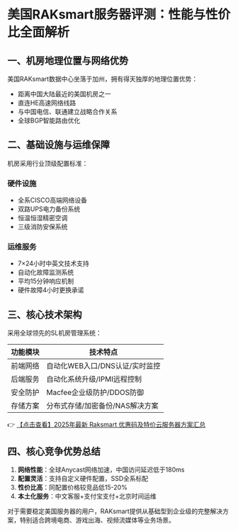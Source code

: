 # 美国RAKsmart服务器评测：性能与性价比全面解析

## 一、机房地理位置与网络优势
美国RAKsmart数据中心坐落于加州，拥有得天独厚的地理位置优势：
- 距离中国大陆最近的美国机房之一
- 直连HE高速网络线路
- 与中国电信、联通建立战略合作关系
- 全球BGP智能路由优化

## 二、基础设施与运维保障
机房采用行业顶级配置标准：

### 硬件设施
- 全系CISCO高端网络设备
- 双路UPS电力备份系统
- 恒温恒湿精密空调
- 三级消防安保系统

### 运维服务
- 7×24小时中英文技术支持
- 自动化故障监测系统
- 平均15分钟响应机制
- 硬件故障4小时更换承诺

## 三、核心技术架构
采用全球领先的SL机房管理系统：

| 功能模块       | 技术特点                          |
|----------------|-----------------------------------|
| 前端网络       | 自动化WEB入口/DNS认证/实时监控    |
| 后端服务       | 自动化系统升级/IPMI远程控制       |
| 安全防护       | Macfee企业级防护/DDOS防御         |
| 存储方案       | 分布式存储/加密备份/NAS解决方案   |

👉 [【点击查看】2025年最新 Raksmart 优惠码及特价云服务器方案汇总](https://bit.ly/raksmart)

## 四、核心竞争优势总结
1. **网络性能**：全球Anycast网络加速，中国访问延迟低于180ms
2. **配置灵活**：支持自定义硬件配置，SSD全系标配
3. **性价比高**：同配置价格较竞品低15-20%
4. **本土化服务**：中文客服+支付宝支付+北京时间运维

对于需要稳定美国服务器的用户，RAKsmart提供从基础型到企业级的完整解决方案，特别适合跨境电商、游戏出海、视频流媒体等业务场景。